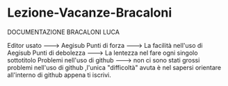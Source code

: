 # Lezione-Vacanze-Bracaloni
DOCUMENTAZIONE BRACALONI LUCA

Editor usato --->  Aegisub
Punti di forza ---> La facilità nell'uso di Aegisub
Punti di debolezza ---> La lentezza nel fare ogni singolo sottotitolo
Problemi nell'uso di github ---> non ci sono stati grossi problemi nell'uso di github ,l'unica "difficoltà" avuta è nel sapersi orientare all'interno di github appena ti iscrivi.
